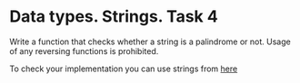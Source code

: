 # Data types. Strings. Task 4

Write a function that checks whether a string is a palindrome or not. Usage of
any reversing functions is prohibited.
 
To check your implementation you can use
strings from [here](https://en.wikipedia.org/wiki/Palindrome#Famous_palindromes)
